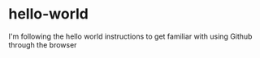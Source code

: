 # hello-world
I'm following the hello world instructions to get familiar with using Github through the browser
